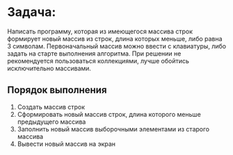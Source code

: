 # **Задача:** 
Написать программу, которая из имеющегося массива строк формирует новый массив из строк, длина которых меньше, либо равна 3 символам. Первоначальный массив можно ввести с клавиатуры, либо задать на старте выполнения алгоритма. При решении не рекомендуется пользоваться коллекциями, лучше обойтись исключительно массивами.
## Порядок выполнения
1. Создать массив строк
2. Сформировать новый массив строк, длина которого меньше предыдущего массива
3. Заполнить новый массив выборочными элементами из старого массива
4. Вывести новый массив на экран
